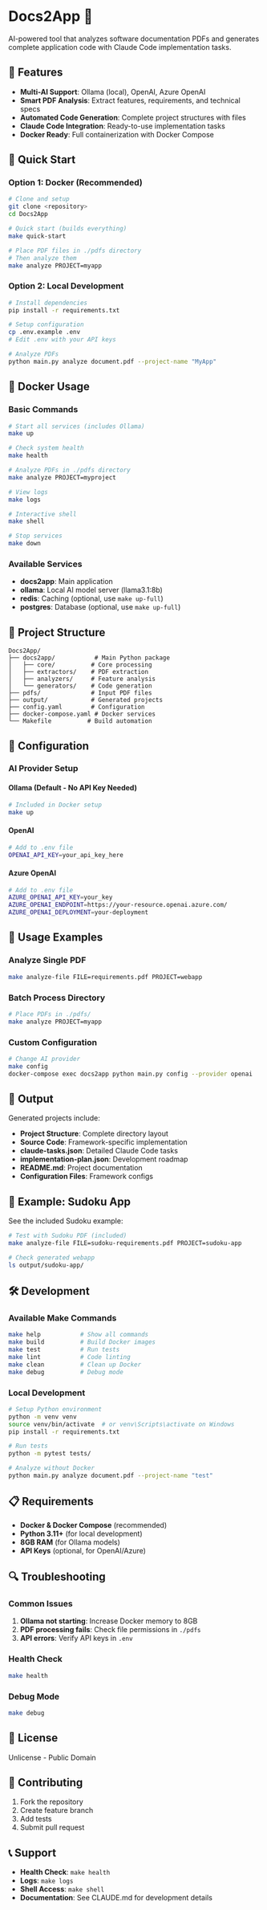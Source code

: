 # Docs2App 🚀

AI-powered tool that analyzes software documentation PDFs and generates complete application code with Claude Code implementation tasks.

## 🎯 Features

- **Multi-AI Support**: Ollama (local), OpenAI, Azure OpenAI
- **Smart PDF Analysis**: Extract features, requirements, and technical specs
- **Automated Code Generation**: Complete project structures with files
- **Claude Code Integration**: Ready-to-use implementation tasks
- **Docker Ready**: Full containerization with Docker Compose

## 🚀 Quick Start

### Option 1: Docker (Recommended)

```bash
# Clone and setup
git clone <repository>
cd Docs2App

# Quick start (builds everything)
make quick-start

# Place PDF files in ./pdfs directory
# Then analyze them
make analyze PROJECT=myapp
```

### Option 2: Local Development

```bash
# Install dependencies
pip install -r requirements.txt

# Setup configuration
cp .env.example .env
# Edit .env with your API keys

# Analyze PDFs
python main.py analyze document.pdf --project-name "MyApp"
```

## 🐳 Docker Usage

### Basic Commands

```bash
# Start all services (includes Ollama)
make up

# Check system health
make health

# Analyze PDFs in ./pdfs directory
make analyze PROJECT=myproject

# View logs
make logs

# Interactive shell
make shell

# Stop services
make down
```

### Available Services

- **docs2app**: Main application
- **ollama**: Local AI model server (llama3.1:8b)
- **redis**: Caching (optional, use `make up-full`)
- **postgres**: Database (optional, use `make up-full`)

## 📁 Project Structure

```
Docs2App/
├── docs2app/           # Main Python package
│   ├── core/          # Core processing
│   ├── extractors/    # PDF extraction
│   ├── analyzers/     # Feature analysis
│   └── generators/    # Code generation
├── pdfs/              # Input PDF files
├── output/            # Generated projects
├── config.yaml        # Configuration
├── docker-compose.yaml # Docker services
└── Makefile          # Build automation
```

## 🔧 Configuration

### AI Provider Setup

#### Ollama (Default - No API Key Needed)
```bash
# Included in Docker setup
make up
```

#### OpenAI
```bash
# Add to .env file
OPENAI_API_KEY=your_api_key_here
```

#### Azure OpenAI
```bash
# Add to .env file
AZURE_OPENAI_API_KEY=your_key
AZURE_OPENAI_ENDPOINT=https://your-resource.openai.azure.com/
AZURE_OPENAI_DEPLOYMENT=your-deployment
```

## 📝 Usage Examples

### Analyze Single PDF
```bash
make analyze-file FILE=requirements.pdf PROJECT=webapp
```

### Batch Process Directory
```bash
# Place PDFs in ./pdfs/
make analyze PROJECT=myapp
```

### Custom Configuration
```bash
# Change AI provider
make config
docker-compose exec docs2app python main.py config --provider openai
```

## 🎯 Output

Generated projects include:

- **Project Structure**: Complete directory layout
- **Source Code**: Framework-specific implementation
- **claude-tasks.json**: Detailed Claude Code tasks
- **implementation-plan.json**: Development roadmap
- **README.md**: Project documentation
- **Configuration Files**: Framework configs

## 🧪 Example: Sudoku App

See the included Sudoku example:

```bash
# Test with Sudoku PDF (included)
make analyze-file FILE=sudoku-requirements.pdf PROJECT=sudoku-app

# Check generated webapp
ls output/sudoku-app/
```

## 🛠️ Development

### Available Make Commands

```bash
make help           # Show all commands
make build          # Build Docker images
make test           # Run tests
make lint           # Code linting
make clean          # Clean up Docker
make debug          # Debug mode
```

### Local Development
```bash
# Setup Python environment
python -m venv venv
source venv/bin/activate  # or venv\Scripts\activate on Windows
pip install -r requirements.txt

# Run tests
python -m pytest tests/

# Analyze without Docker
python main.py analyze document.pdf --project-name "test"
```

## 📋 Requirements

- **Docker & Docker Compose** (recommended)
- **Python 3.11+** (for local development)
- **8GB RAM** (for Ollama models)
- **API Keys** (optional, for OpenAI/Azure)

## 🔍 Troubleshooting

### Common Issues

1. **Ollama not starting**: Increase Docker memory to 8GB
2. **PDF processing fails**: Check file permissions in `./pdfs`
3. **API errors**: Verify API keys in `.env`

### Health Check
```bash
make health
```

### Debug Mode
```bash
make debug
```

## 📄 License

Unlicense - Public Domain

## 🤝 Contributing

1. Fork the repository
2. Create feature branch
3. Add tests
4. Submit pull request

## 📞 Support

- **Health Check**: `make health`
- **Logs**: `make logs`
- **Shell Access**: `make shell`
- **Documentation**: See CLAUDE.md for development details
